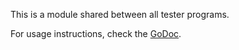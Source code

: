 This is a module shared between all tester programs.

For usage instructions, check the [GoDoc](https://pkg.go.dev/github.com/codecrafters-io/tester-utils).